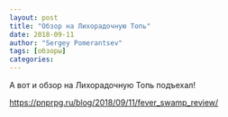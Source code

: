 ```yaml
---
layout: post
title: "Обзор на Лихорадочную Топь"
date: 2018-09-11
author: "Sergey Pomerantsev"
tags: [обзоры]
categories:
---
```


А вот и обзор на Лихорадочную Топь подъехал!

<https://pnprpg.ru/blog/2018/09/11/fever_swamp_review/>
